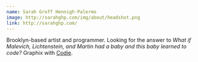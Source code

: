 ```yaml
---
name: Sarah Groff Hennigh-Palermo
image: http://sarahghp.com/img/about/headshot.png
link: http://sarahghp.com/
---
```


Brooklyn-based artist and programmer. Looking for the answer to _What if Malevich, Lichtenstein, and Martin had a baby and this baby learned to code?_ Graphix with [Codie](https://twitter.com/hi_codie).
